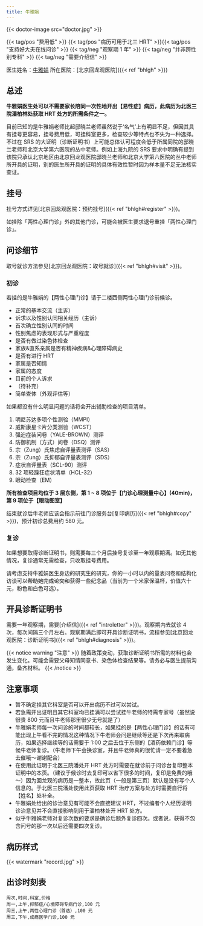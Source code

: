 ```yaml
---
title: 牛雅娟
---
```


{{< doctor-image src="doctor.jpg" >}}

{{< tag/pos "费用低" >}}
{{< tag/pos "病历可用于北三 HRT" >}}{{< tag/pos "支持好大夫在线问诊" >}}
{{< tag/neg "观察期 1 年" >}}
{{< tag/neg "并非跨性别专科" >}}
 {{< tag/neg "需要介绍信" >}}

医生姓名：[牛雅娟](https://www.haodf.com/doctor/7541.html)
所在医院：[北京回龙观医院]({{< ref "bhlgh" >}})

## 总述

**牛雅娟医生处可以不需要家长陪同一次性地开出【易性症】病历，此病历为北医三院潘柏林处获取 HRT 处方的所需条件之一。**

目前已知的是牛雅娟老师比起邸晓兰老师虽然说于‘名气’上有明显不足，但因其具有挂号更容易，挂号费用低，可挂科室更多，检查较少等特点也不失为一种选择。不过在 SRS 的大证明（诊断证明书）上可能总体认可程度会低于所属同院的邸晓兰老师和北京大学第六医院的丛中老师。例如上海九院的 SRS 要求中明确有提到该院只承认北京地区由北京回龙观医院邸晓兰老师和北京大学第六医院的丛中老师所开具的证明，别的医生所开具的证明的具体有效性暂时因为样本量不足无法核实查证。

## 挂号

挂号方式详见[北京回龙观医院：预约挂号]({{< ref "bhlgh#register" >}})。

如挂除「两性心理门诊」外的其他门诊，可能会被医生要求退号重挂「两性心理门诊」。

## 问诊细节

取号就诊方法参见[北京回龙观医院：取号就诊]({{< ref "bhlgh#visit" >}})。

### 初诊

若挂的是牛雅娟的【两性心理门诊】请于二楼西侧两性心理门诊前候诊。

- 正常的基本交流（主诉）
- 诉求以及性别认同相关经历（主诉）
- 首次确立性别认同的时间
- 性别焦虑的表现形式与严重程度
- 是否有做过染色体检查
- 家族&直系亲属是否有精神疾病&心理障碍病史
- 是否有进行 HRT
- 家属是否知情
- 家属的态度
- 目前的个人诉求
- （待补充）
- 简单查体（外观评估等）

如果都没有什么明显问题的话将会开出辅助检查的项目清单。

1. 明尼苏达多项个性测验（MMPI）
1. 威斯康星卡片分类测验（WCST）
1. 强迫症装问卷（YALE-BROWN）测评
1. 防御机制（方式）问卷（DSQ）测评
1. 宗（Zung）氏焦虑自评量表测评（SAS）
1. 宗（Zung）氏抑郁自评量表测评（SDS）
1. 症状自评量表（SCL-90）测评
1. 32 项轻躁狂症状清单（HCL-32）
1. 眼动检查（EM）

**所有检查项目均位于 3 层东侧，第 1 ~ 8 项位于【门诊心理测量中心】(40min)，第 9 项位于【眼动图室】**

结束就诊后牛老师应该会指示前往门诊服务台[复印病历]({{< ref "bhlgh#copy" >}})，预计初诊总费用约 580 元。

### 复诊

如果想要取得诊断证明书，则需要每三个月后挂号复诊至一年观察期满。如无其他情况，复诊通常无需检查，只收取挂号费用。

请考虑支持牛雅娟医生身边的研究生的研究，你的一小时以内的量表问卷和结构化访谈可以~~帮助她完成论文和~~获得一些纪念品（当前为一个米家保温杯，价值六十元，粉色和白色可选）。

## 开具诊断证明书

需要一年观察期，需要[介绍信]({{< ref "introletter" >}})。观察期内去就诊 4 次，每次间隔三个月左右。观察期满后即可开具诊断证明书，流程参见[北京回龙观医院：诊断证明书]({{< ref "bhlgh#diagnosis" >}})。

{{< notice warning "注意" >}}
随着政策变动，获取诊断证明书所需的材料也会发生变化。可能会需要父母知情同意书、染色体检查结果等。请务必与医生提前沟通，备齐材料。
{{< /notice >}}

## 注意事项

- 暂不确定挂其它科室是否可以开出病历不过可以尝试。
- 若急需开出证明且其它科室均已挂满可以尝试挂牛老师的特需专家号（虽然说很贵 800 元而且牛老师那里很少无号就是了）
- 牛雅娟老师每一次问诊的时间都较长，如果挂的是【两性心理门诊】的话有可能出现上午看不完的情况这种情况下牛老师会问是继续等还是下次再来取病历，如果选择继续等的话需要于 1:00 之后去位于东侧的【酒药依赖门诊】等候牛老师复诊。（牛老师下午会换诊室，并且牛老师真的很忙请一定不要着急去催哦～谢谢配合）
- 在使用此证明于北医三院潘处开 HRT 处方时需要在就诊前于问诊台复印整本证明中的本页。（建议于候诊时去复印可以省下很多的时间，复印是免费的哦～）因为回龙观的病历是一整本，故此页（一般是第三页）默认是没有写个人信息的。于北医三院潘处使用此页获取 HRT 治疗方案与处方时需要自行将【姓名】处补全。
- 牛雅娟处给出的诊治意见有可能不会直接建议 HRT，不过编者个人经历证明诊治意见并不会直接影响到用于潘柏林处开 HRT 处方。
- 似乎牛雅娟老师对复诊次数的要求是确诊后额外复诊四次。或者说，获得不包含问号的那一次以后还需要四次复诊。

## 病历样式

{{< watermark "record.jpg" >}}

## 出诊时刻表

```csv
周次,时间,科室,价格
周一,上午,抑郁症/心境障碍专病门诊,100 元
周三,上午,两性心理门诊（首选）,100 元
周三,下午,成瘾医学门诊,100 元
```
